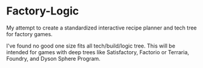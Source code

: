 # Factory-Logic
My attempt to create a standardized interactive recipe planner and tech tree for factory games.

I've found no good one size fits all tech/build/logic tree. This will be intended for games with deep trees like Satisfactory, Factorio or Terraria, Foundry, and Dyson Sphere Program.

